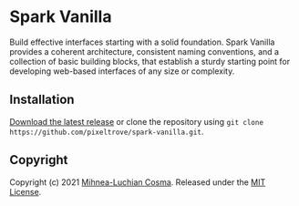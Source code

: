 # Spark Vanilla

Build effective interfaces starting with a solid foundation. Spark Vanilla provides a coherent architecture, consistent naming conventions, and a collection of basic building blocks, that establish a sturdy starting point for developing web-based interfaces of any size or complexity.

## Installation

[Download the latest release](https://github.com/pixeltrove/spark-vanilla/releases) or clone the repository using `git clone https://github.com/pixeltrove/spark-vanilla.git`.

## Copyright

Copyright (c) 2021 [Mihnea-Luchian Cosma](https://github.com/luchian). Released under the [MIT License](https://github.com/pixeltrove/spark-vanilla/blob/master/LICENSE.md).
